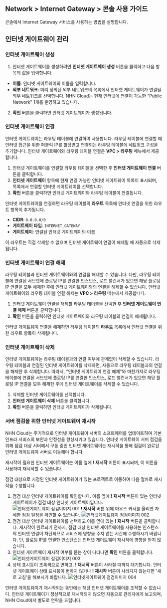 ## Network > Internet Gateway > 콘솔 사용 가이드
콘솔에서 Internet Gateway 서비스를 사용하는 방법을 설명합니다.

## 인터넷 게이트웨이 관리
### 인터넷 게이트웨이 생성
1. 인터넷 게이트웨이를 생성하려면 **인터넷 게이트웨이 생성** 버튼을 클릭하고 다음 항목의 값을 입력합니다.
* **이름**: 인터넷 게이트웨이의 이름을 입력합니다.
* **외부 네트워크**: 미리 정의된 외부 네트워크의 목록에서 인터넷 게이트웨이가 연결될 외부 네트워크를 선택합니다. NHN Cloud는 현재 인터넷에 연결이 가능한 "Public Network" 1개를 운영하고 있습니다.

2. **확인** 버튼을 클릭하면 인터넷 게이트웨이가 생성됩니다.

### 인터넷 게이트웨이 연결
인터넷 게이트웨이는 라우팅 테이블에 연결하여 사용합니다. 라우팅 테이블에 연결할 때 인터넷 접근을 위한 퍼블릭 IP를 할당받고 연결되는 라우팅 테이블에 네트워크 구성을 추가합니다.
인터넷 게이트웨이와 라우팅 테이블 연결은 **VPC > 라우팅** 메뉴에서 제공합니다.

1. 인터넷 게이트웨이를 연결할 라우팅 테이블을 선택한 후 **인터넷 게이트웨이 연결** 버튼을 클릭합니다.
2. **인터넷 게이트웨이** 항목에 현재 연결 가능한 인터넷 게이트웨이 목록이 표시되며, 목록에서 연결할 인터넷 게이트웨이를 선택합니다.
3. **확인** 버튼을 클릭하면 인터넷 게이트웨이와 라우팅 테이블이 연결됩니다.

인터넷 게이트웨이를 연결하면 라우팅 테이블의 **라우트** 목록에 인터넷 연결을 위한 라우트 항목이 추가됩니다.

* **CIDR**: `0.0.0.0/0`
* **게이트웨이 타입**: `INTERNET_GATEWAY`
* **게이트웨이**: 연결된 인터넷 게이트웨이의 이름

이 라우트는 직접 삭제할 수 없으며 인터넷 게이트웨이 연결이 해제될 때 자동으로 삭제됩니다.

### 인터넷 게이트웨이 연결 해제
라우팅 테이블과 인터넷 게이트웨이와의 연결을 해제할 수 있습니다. 다만, 라우팅 테이블에 연결된 서브넷에 플로팅 IP를 연결한 인스턴스, 로드 밸런서가 있으면 해당 플로팅 IP 연결을 모두 해제한 후에 인터넷 게이트웨이와의 연결을 해제할 수 있습니다.
인터넷 게이트웨이와 라우팅 테이블 연결 해제는 **VPC > 라우팅** 메뉴에서 제공합니다.

1. 인터넷 게이트웨이 연결을 해제할 라우팅 테이블을 선택한 후 **인터넷 게이트웨이 연결 해제** 버튼을 클릭합니다.
2. **확인** 버튼을 클릭하면 인터넷 게이트웨이와 라우팅 테이블의 연결이 해제됩니다.

인터넷 게이트웨이 연결을 해제하면 라우팅 테이블의 **라우트** 목록에서 인터넷 연결을 위한 라우트 항목이 삭제됩니다.

### 인터넷 게이트웨이 삭제
인터넷 게이트웨이는 라우팅 테이블과의 연결 여부에 관계없이 삭제할 수 있습니다. 라우팅 테이블과 연결된 인터넷 게이트웨이를 삭제하면, 자동으로 라우팅 테이블과의 연결을 해제한 후 삭제합니다. 따라서, "인터넷 게이트웨이 연결 해제"와 마찬가지로 라우팅 테이블에 연결된 서브넷에 플로팅 IP를 연결한 인스턴스, 로드 밸런서가 있으면 해당 플로팅 IP 연결을 모두 해제한 후에 인터넷 게이트웨이를 삭제할 수 있습니다.

1. 삭제할 인터넷 게이트웨이를 선택합니다.
2. **인터넷 게이트웨이 삭제** 버튼을 클릭합니다.
3. **확인** 버튼을 클릭하면 인터넷 게이트웨이가 삭제됩니다.

### 서버 점검을 위한 인터넷 게이트웨이 재시작

NHN Cloud는 주기적으로 인터넷 게이트웨이 서버의 소프트웨어를 업데이트하여 기본 인프라 서비스의 보안과 안정성을 향상시키고 있습니다.
인터넷 게이트웨이 서버 점검을 위해 점검 대상 서버에서 구동 중인 인터넷 게이트웨이는 재시작을 통해 점검이 완료된 인터넷 게이트웨이 서버로 이동해야 합니다.

재시작이 필요한 인터넷 게이트웨이는 이름 옆에 **! 재시작** 버튼이 표시되며, 이 버튼을 사용하여 재시작할 수 있습니다.

점검 대상으로 지정된 인터넷 게이트웨이가 있는 프로젝트로 이동하여 다음 절차로 재시작을 수행합니다.

1. 점검 대상 인터넷 게이트웨이를 확인합니다.
   이름 옆에 **! 재시작** 버튼이 있는 인터넷 게이트웨이가 점검 대상 인터넷 게이트웨이입니다.
   ![인터넷게이트웨이 점검이미지 001](http://static.toastoven.net/prod_vpc/ConsoleGuide/ig_planned_migration_guide-ko-001.png)
   **! 재시작** 버튼 위에 마우스 커서를 올리면 자세한 점검 일정을 확인할 수 있습니다. 
   ![인터넷게이트웨이 점검이미지 002](http://static.toastoven.net/prod_vpc/ConsoleGuide/ig_planned_migration_guide-ko-002.png)
2. 점검 대상 인터넷 게이트웨이를 선택하고 이름 옆에 있는 **! 재시작** 버튼을 클릭합니다.
   재시작이 완료되기 전까지, 점검 대상 인터넷 게이트웨이를 사용하는 인스턴스의 인터넷 연결이 차단되므로 서비스에 영향을 주지 않는 시간에 수행하시기 바랍니다.
   단, 플로팅 IP를 연결한 인스턴스는 인터넷 게이트웨이 재시작에 영향을 받지 않습니다.
3. 인터넷 게이트웨이 재시작 여부를 묻는 창이 나타나면 **확인** 버튼을 클릭합니다.
   ![인터넷게이트웨이 점검이미지 003](http://static.toastoven.net/prod_vpc/ConsoleGuide/ig_planned_migration_guide-ko-003.png)
4. 상태 표시등이 초록색으로 변하고, **! 재시작** 버튼이 사라질 때까지 대기합니다.
   인터넷 게이트웨이 상태 표시등이 변하지 않거나 **! 재시작** 버튼이 사라지지 않는다면 '새로 고침'을 해보시기 바랍니다.
   ![인터넷게이트웨이 점검이미지 004](http://static.toastoven.net/prod_vpc/ConsoleGuide/ig_planned_migration_guide-ko-004.png)

인터넷 게이트웨이가 재시작되는 동안에는 해당 인터넷 게이트웨이를 조작할 수 없습니다.
인터넷 게이트웨이가 정상적으로 재시작되지 않으면 자동으로 관리자에게 보고되며, NHN Cloud에서 별도로 연락을 드립니다.

